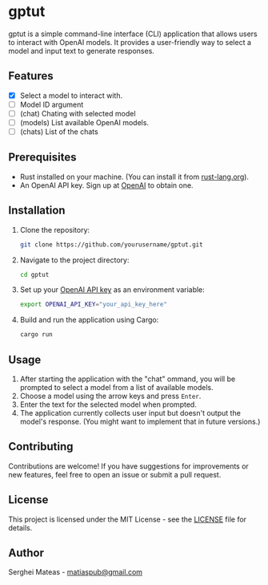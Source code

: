 # gptut

gptut is a simple command-line interface (CLI) application that allows users to interact with OpenAI models. It provides a user-friendly way to select a model and input text to generate responses.

## Features

- [x] Select a model to interact with.
- [ ] Model ID argument
- [ ] (chat) Chating with selected model
- [ ] (models) List available OpenAI models.
- [ ] (chats) List of the chats

## Prerequisites

- Rust installed on your machine. (You can install it from [rust-lang.org](https://www.rust-lang.org/tools/install)).
- An OpenAI API key. Sign up at [OpenAI](https://platform.openai.com/signup/) to obtain one.

## Installation

1. Clone the repository:

   ```bash
   git clone https://github.com/yourusername/gptut.git
   ```

2. Navigate to the project directory:

   ```bash
   cd gptut
   ```

3. Set up your [OpenAI API key](https://platform.openai.com/signup/) as an environment variable:

   ```bash
   export OPENAI_API_KEY="your_api_key_here"
   ```

4. Build and run the application using Cargo:

   ```bash
   cargo run
   ```

## Usage

1. After starting the application with the "chat" ommand, you will be prompted to select a model from a list of available models.
2. Choose a model using the arrow keys and press `Enter`.
3. Enter the text for the selected model when prompted.
4. The application currently collects user input but doesn't output the model's response. (You might want to implement that in future versions.)

## Contributing

Contributions are welcome! If you have suggestions for improvements or new features, feel free to open an issue or submit a pull request.

## License

This project is licensed under the MIT License - see the [LICENSE](LICENSE) file for details.

## Author

Serghei Mateas - [matiaspub@gmail.com](mailto:matiaspub@gmail.com)
